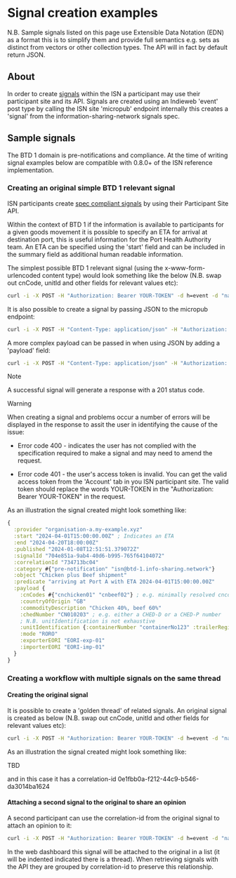 # Signal creation examples

N.B. Sample signals listed on this page use Extensible Data Notation (EDN) as a format this is to simplify them and provide full semantics e.g. sets as distinct from vectors or other collection types. The API will in fact by default return JSON.

## About

In order to create [signals](https://github.com/information-sharing-networks/signals) within the ISN a participant may use their participant site and its API.
Signals are created using an Indieweb 'event' post type by calling the ISN site 'micropub' endpoint internally this creates a 'signal' from the information-sharing-network signals spec.

## Sample signals
The BTD 1 domain is pre-notifications and compliance.
At the time of writing signal examples below are compatible with 0.8.0+ of the ISN reference implementation.

### Creating an original simple BTD 1 relevant signal

ISN participants create [spec compliant signals](https://github.com/information-sharing-networks/signals) by using their Participant Site API.

Within the context of BTD 1 if the information is available to participants for a given goods movement it is possible to specify an ETA for arrival at destination port, this is useful information for the Port Health Authority team. An ETA can be specified using the 'start' field and can be included in the summary field as additional human readable information.

The simplest possible BTD 1 relevant signal (using the x-www-form-urlencoded content type) would look something like the below (N.B. swap out cnCode, unitId and other fields for relevant values etc):

```bash
curl -i -X POST -H "Authorization: Bearer YOUR-TOKEN" -d h=event -d "name=brazil nuts" -d start="2024-03-25T15:00:00.00Z" -d "summary=moving to PortA with ETA 2024-03-25T15:00:00.00Z" -d category=pre-notification -d category=isn@btd-1.info-sharing.network -d "description=cnCode=cnNuts^countryOfOrigin=GB^unitId=134149^unitType=container^mode=RORO" https://your-site.my-example.xyz/micropub
```

It is also possible to create a signal by passing JSON to the micropub endpoint:

```bash
curl -i -X POST -H "Content-Type: application/json" -H "Authorization: Bearer YOUR-TOKEN" -d '{"h": "event", "name": "brazil nuts", "start": "2024-03-25T15:00:00.00Z" "summary": "moving to PortA with ETA 2024-03-25T15:00:00.00Z", "category": ["pre-notification", "isn@btd-1.info-sharing.network"], "description": "cnCode=cnNuts^countryOfOrigin=GB^unitId=134149^unitType=container^mode=RORO"}' https://your-site.my-example.xyz/micropub
```

A more complex payload can be passed in when using JSON by adding a 'payload' field:

```bash
curl -i -X POST -H "Content-Type: application/json" -H "Authorization: Bearer YOUR-TOKEN" -d '{"h": "event", "name": "chicken and beef", "start": "2024-03-25T15:00:00.00Z", "summary": "moving to PortA with ETA 2024-03-25T15:00:00.00Z", "category": ["pre-notification", "isn@btd-1.info-sharing.network"], "payload": {"cnCodes": ["cnchicken123", "cnbeef123"], "commodityDescription": "Chicken 40%, beef 60%", "countryOfOrigin": "GB", "chedNumber": "CN010203", "unitIdentification": {"ContainerNumber": "containerNo123"}, "mode": "RORO", "exporterEORI": "eori-exp-01", "importerEORI": "eori-imp-01"}}' https://your-site.my-example.xyz/micropub
```

> [!NOTE]
>A successful signal will generate a response with a 201 status code.

> [!WARNING]
>When creating a signal and problems occur a number of errors will be displayed in the response to assit the user in identifying the cause of the issue:

- Error code 400 - indicates the user has not complied with the specification required to make a signal and may need to amend the request.

- Error code 401 - the user's access token is invalid. You can get the valid access token from the 'Account' tab in you ISN participant site. The valid token should replace the words YOUR-TOKEN in the "Authorization: Bearer YOUR-TOKEN" in the request.


As an illustration the signal created might look something like:

```clojure
{
  :provider "organisation-a.my-example.xyz"
  :start "2024-04-01T15:00:00.00Z" ; Indicates an ETA
  :end "2024-04-20T18:00:00Z"
  :published "2024-01-08T12:51:51.379072Z"
  :signalId "704e851a-9ab4-40d6-b995-765f64104072"
  :correlationId "734713bc04"
  :category #{"pre-notification" "isn@btd-1.info-sharing.network"}
  :object "Chicken plus Beef shipment"
  :predicate "arriving at Port A with ETA 2024-04-01T15:00:00.00Z"
  :payload {
    :cnCodes #{"cnchicken01" "cnbeef02"} ; e.g. minimally resolved cncodes will be four characters/digits long (may be longer or more resolved)
    :countryOfOrigin "GB"
    :commodityDescription "Chicken 40%, beef 60%"
    :chedNumber "CN010203" ; e.g. either a CHED-D or a CHED-P number
    ; N.B. unitIdentification is not exhaustive
    :unitIdentification {:containerNumber "containerNo123" :trailerRegistrationNumber "trailerRegNo123"}
    :mode "RORO"
    :exporterEORI "EORI-exp-01"
    :importerEORI "EORI-imp-01"
  }
}
```



### Creating a workflow with multiple signals on the same thread

#### Creating the original signal

It is possible to create a 'golden thread' of related signals. An original signal is created as below (N.B. swap out cnCode, unitId and other fields for relevant values etc):

```bash
curl -i -X POST -H "Authorization: Bearer YOUR-TOKEN" -d h=event -d "name=brazil nuts" -d "summary=moving to PortA" -d category=pre-notification -d category=isn@btd-1.info-sharing.network -d "description=cnCode=cnNuts^countryOfOrigin=GB^unitId=134149^unitType=container^mode=RORO" https://your-site.my-example.xyz/micropub
```

As an illustration the signal created might look something like:

TBD

and in this case it has a correlation-id 0e1fbb0a-f212-44c9-b546-da3014ba1624

#### Attaching a second signal to the original to share an opinion

A second participant can use the correlation-id from the original signal to attach an opinion to it:

```bash
curl -i -X POST -H "Authorization: Bearer YOUR-TOKEN" -d h=event -d "name=nuts and bolts" -d "summary=reclassified as nuts and bolts" -d category=pre-notification -d category=isn@btd-1.info-sharing.network -d "description=correlation-id=0e1fbb0a-f212-44c9-b546-da3014ba1624^cnCode=cnNutsBolts^countryOfOrigin=GB^unitId=134149^unitType=container^mode=RORO" https://your-site.my-example.xyz/micropub
```
In the web dashboard this signal will be attached to the original in a list (it will be indented indicated there is a thread). When retrieving signals with the API they are grouped by correlation-id to preserve this relationship.
